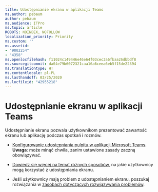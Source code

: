 ```yaml
---
title: Udostępnianie ekranu w aplikacji Teams
ms.author: pebaum
author: pebaum
ms.audience: ITPro
ms.topic: article
ROBOTS: NOINDEX, NOFOLLOW
localization_priority: Priority
ms.custom: ''
ms.assetid:
- "9002254"
- "4358"
ms.openlocfilehash: f11024c149446e46e64f03cec3a6fbaa26dbbdf8
ms.sourcegitcommit: da04e79b6072321caa16a6ceea6eb5f15de22394
ms.translationtype: HT
ms.contentlocale: pl-PL
ms.lasthandoff: 03/25/2020
ms.locfileid: "42955218"
---
```

# <a name="screen-sharing-with-teams"></a>Udostępnianie ekranu w aplikacji Teams

Udostępnianie ekranu pozwala użytkownikom prezentować zawartość ekranu lub aplikację podczas spotkań i rozmów.

- [Konfigurowanie udostępniania pulpitu w aplikacji Microsoft Teams](https://docs.microsoft.com/microsoftteams/configure-desktop-sharing). **Uwaga**: może minąć chwila, zanim ustawione zasady zaczną obowiązywać. 

- [Dowiedz się więcej na temat różnych sposobów,](https://docs.microsoft.com/microsoftteams/meeting-policies-in-teams#meeting-policy-settings---content-sharing) na jakie użytkownicy mogą korzystać z udostępniania ekranu. 

- Jeśli użytkownicy mają problem z udostępnianiem ekranu, poszukaj rozwiązania w [zasobach dotyczących rozwiązywania problemów](https://docs.microsoft.com/microsoftteams/connectivity-issues). 
